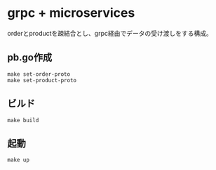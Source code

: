 

# grpc + microservices

orderとproductを疎結合とし、grpc経由でデータの受け渡しをする構成。


## pb.go作成

```
make set-order-proto
make set-product-proto
```


## ビルド


```
make build
```

## 起動

```
make up
```
